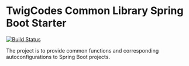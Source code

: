 # TwigCodes Common Library Spring Boot Starter

[![Build Status](https://travis-ci.org/TwigCodes/twig-commons.svg?branch=master)](https://travis-ci.org/TwigCodes/twig-commons)

The project is to provide common functions and corresponding autoconfigurations to Spring Boot projects.
